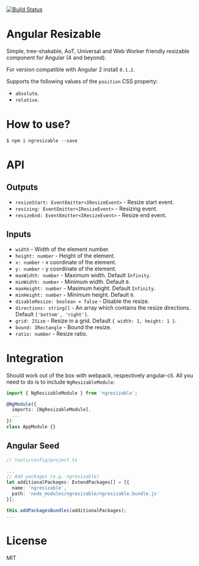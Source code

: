 [![Build Status](https://travis-ci.org/mgechev/ngresizable.svg?branch=master)](https://travis-ci.org/mgechev/ngresizable)

# Angular Resizable

Simple, tree-shakable, AoT, Universal and Web Worker friendly resizable component for Angular (4 and beyond).

For version compatible with Angular 2 install `0.1.2`.

Supports the following values of the `position` CSS property:

- `absolute`.
- `relative`.

# How to use?

```
$ npm i ngresizable --save
```

# API

## Outputs

  - `resizeStart: EventEmitter<IResizeEvent>` - Resize start event.
  - `resizing: EventEmitter<IResizeEvent>` - Resizing event.
  - `resizeEnd: EventEmitter<IResizeEvent>` - Resize end event.

## Inputs

  - `width` - Width of the element number.
  - `height: number` - Height of the element.
  - `x: number` - x coordinate of the element.
  - `y: number` - y coordinate of the element.
  - `maxWidth: number` - Maximum width. Default `Infinity`.
  - `minWidth: number` - Minimum width. Default `0`.
  - `maxHeight: number` - Maximum height. Default `Infinity`.
  - `minHeight: number` - Minimum height. Default `0`.
  - `disableResize: boolean = false` - Disable the resize.
  - `directions: string[]` - An array which contains the resize directions. Default `['bottom', 'right']`.
  - `grid: ISize` - Resize in a grid. Default `{ width: 1, height: 1 }`.
  - `bound: IRectangle` - Bound the resize.
  - `ratio: number` - Resize ratio.

# Integration

Should work out of the box with webpack, respectively angular-cli. All you need to do is to include `NgResizableModule`:

```ts
import { NgResizableModule } from 'ngresizable';

@NgModule({
  imports: [NgResizableModule],
  ...
})
class AppModule {}
```

## Angular Seed

```ts
// tools/config/project.ts

...
// Add packages (e.g. ngresizable)
let additionalPackages: ExtendPackages[] = [{
  name: 'ngresizable',
  path: 'node_modules/ngresizable/ngresizable.bundle.js'
}];

this.addPackagesBundles(additionalPackages);
...
```

# License

MIT

